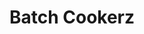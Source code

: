 ---
title: "Batch Cookerz"
title_fr: "Batch Cookerz"
order: 10
description: "Design and integration of a responsive web interface for my final project at 'The Hacking Project' bootcamp."
description_fr: "Design et intégration d'une interface web responsive pour mon projet final au bootcamp 'The Hacking Project'."
featuredImage: ../../images/development/batch-cookerz.jpg
url: "http://batchcookerz.fr"
source_url: "https://github.com/anhek/thp-batch-cookerz"
tags: ["visual identity", "webdesign", "html", "scss", "bootstrap", "ruby", "git"]
tags_fr: ["identité visuelle", "webdesign", "html", "scss", "bootstrap", "ruby", "git"]
---